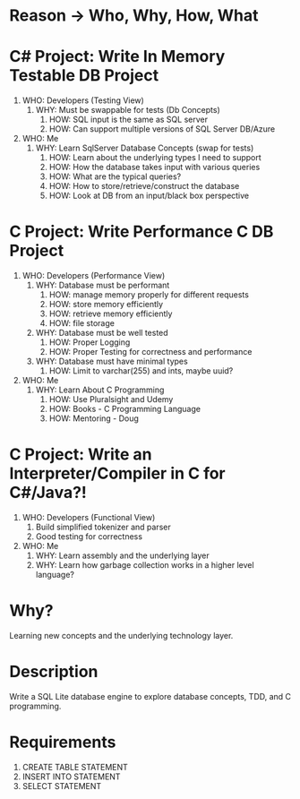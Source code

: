 # Reason -> Who, Why, How, What

# C# Project: Write In Memory Testable DB Project
1. WHO: Developers (Testing View)
    1. WHY: Must be swappable for tests (Db Concepts)
        1. HOW: SQL input is the same as SQL server
        2. HOW: Can support multiple versions of SQL Server DB/Azure
2. WHO: Me
    1. WHY: Learn SqlServer Database Concepts (swap for tests)
        1. HOW: Learn about the underlying types I need to support
        2. HOW: How the database takes input with various queries
        3. HOW: What are the typical queries?
        4. HOW: How to store/retrieve/construct the database
        5. HOW: Look at DB from an input/black box perspective

# C Project: Write Performance C DB Project
1. WHO: Developers (Performance View)
    1. WHY: Database must be performant
       1. HOW: manage memory properly for different requests
       2. HOW: store memory efficiently
       3. HOW: retrieve memory efficiently
       4. HOW: file storage
    2. WHY: Database must be well tested
       1. HOW: Proper Logging
       2. HOW: Proper Testing for correctness and performance
    3. WHY: Database must have minimal types
       1. HOW: Limit to varchar(255) and ints, maybe uuid?
2. WHO: Me
    1. WHY: Learn About C Programming
       1. HOW: Use Pluralsight and Udemy
       2. HOW: Books - C Programming Language
       3. HOW: Mentoring - Doug

# C Project: Write an Interpreter/Compiler in C for C#/Java?!
1. WHO: Developers (Functional View)
   1. Build simplified tokenizer and parser
   2. Good testing for correctness
3. WHO: Me 
    1. WHY: Learn assembly and the underlying layer
    2. WHY: Learn how garbage collection works in a higher level language?
   
# Why?

Learning new concepts and the underlying technology layer.

# Description

Write a SQL Lite database engine to explore database concepts, TDD, and C programming.

# Requirements

1. CREATE TABLE STATEMENT
2. INSERT INTO STATEMENT
3. SELECT STATEMENT
